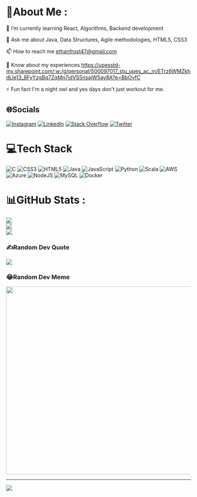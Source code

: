 
# 💫About Me :
🌱 I’m currently learning React, Algorithms, Backend development

💬 Ask me about Java, Data Structures, Agile methodologies, HTML5, CSS3

📫 How to reach me ethanfrost47@gmail.com

📄 Know about my experiences https://upesstd-my.sharepoint.com/:w:/g/personal/500097017_stu_upes_ac_in/ETrz6WMZkhdLle13_8FyYzgBq7ZqMn7idVS5nsajW5ay8A?e=BbOvfC

⚡ Fun fact I'm a night owl and yes days don't just workout for me.

## 🌐Socials
[![Instagram](https://img.shields.io/badge/Instagram-%23E4405F.svg?logo=Instagram&logoColor=white)](https://instagram.com/coldxkshxttt) [![LinkedIn](https://img.shields.io/badge/LinkedIn-%230077B5.svg?logo=linkedin&logoColor=white)](https://linkedin.com/in/akshat-tiwari-47at) [![Stack Overflow](https://img.shields.io/badge/-Stackoverflow-FE7A16?logo=stack-overflow&logoColor=white)](https://stackoverflow.com/users/22031429/akshat-tiwari) [![Twitter](https://img.shields.io/badge/Twitter-%231DA1F2.svg?logo=Twitter&logoColor=white)](https://twitter.com/akshattiwari47) 

# 💻Tech Stack
![C](https://img.shields.io/badge/c-%2300599C.svg?style=for-the-badge&logo=c&logoColor=white) ![CSS3](https://img.shields.io/badge/css3-%231572B6.svg?style=for-the-badge&logo=css3&logoColor=white) ![HTML5](https://img.shields.io/badge/html5-%23E34F26.svg?style=for-the-badge&logo=html5&logoColor=white) ![Java](https://img.shields.io/badge/java-%23ED8B00.svg?style=for-the-badge&logo=java&logoColor=white) ![JavaScript](https://img.shields.io/badge/javascript-%23323330.svg?style=for-the-badge&logo=javascript&logoColor=%23F7DF1E) ![Python](https://img.shields.io/badge/python-3670A0?style=for-the-badge&logo=python&logoColor=ffdd54) ![Scala](https://img.shields.io/badge/scala-%23DC322F.svg?style=for-the-badge&logo=scala&logoColor=white) ![AWS](https://img.shields.io/badge/AWS-%23FF9900.svg?style=for-the-badge&logo=amazon-aws&logoColor=white) ![Azure](https://img.shields.io/badge/azure-%230072C6.svg?style=for-the-badge&logo=azure-devops&logoColor=white) ![NodeJS](https://img.shields.io/badge/node.js-6DA55F?style=for-the-badge&logo=node.js&logoColor=white) ![MySQL](https://img.shields.io/badge/mysql-%2300f.svg?style=for-the-badge&logo=mysql&logoColor=white) ![Docker](https://img.shields.io/badge/docker-%230db7ed.svg?style=for-the-badge&logo=docker&logoColor=white)
# 📊GitHub Stats :
![](https://github-readme-stats.vercel.app/api?username=alphaakshat47&theme=radical&hide_border=true&include_all_commits=true&count_private=false)<br/>
![](https://github-readme-streak-stats.herokuapp.com/?user=alphaakshat47&theme=radical&hide_border=true)<br/>
![](https://github-readme-stats.vercel.app/api/top-langs/?username=alphaakshat47&theme=radical&hide_border=true&include_all_commits=true&count_private=false&layout=compact)

### ✍️Random Dev Quote
![](https://quotes-github-readme.vercel.app/api?type=vetical&theme=dark)

### 😂Random Dev Meme
<img src="https://random-memer.herokuapp.com/" width="512px"/>

---
[![](https://visitcount.itsvg.in/api?id=alphaakshat47&icon=2&color=8)](https://visitcount.itsvg.in)
